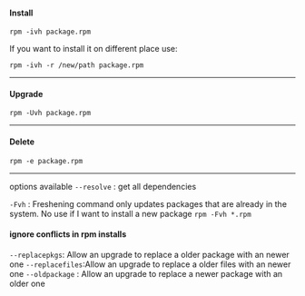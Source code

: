 #### Install
```
rpm -ivh package.rpm
```

If you want to install it on different place use:
```
rpm -ivh -r /new/path package.rpm
```
___

#### Upgrade

```
rpm -Uvh package.rpm
```
___
#### Delete

```
rpm -e package.rpm
```
___
options available
`--resolve` : get all dependencies

`-Fvh` : Freshening command only updates packages that are already in the system. No use if I want to install a new package
```rpm -Fvh *.rpm```

#### ignore conflicts in rpm installs
`--replacepkgs`: Allow an upgrade to replace a older package with an newer one
`--replacefiles`:Allow an upgrade to replace a older files with an newer one
`--oldpackage` : Allow an upgrade to replace a newer package with an older one
